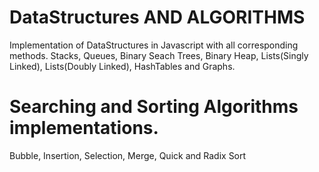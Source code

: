 # DataStructures AND ALGORITHMS
Implementation of DataStructures in Javascript with all corresponding methods.
Stacks, Queues, Binary Seach Trees, Binary Heap, Lists(Singly Linked), Lists(Doubly Linked), HashTables and Graphs.
# Searching and Sorting Algorithms implementations. 
Bubble, Insertion, Selection, Merge, Quick and Radix Sort
